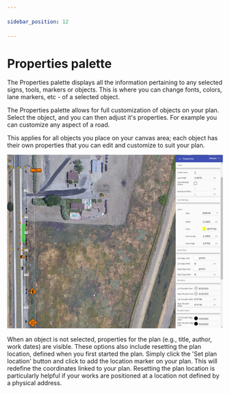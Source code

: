 ```yaml
---

sidebar_position: 12

---
```

# Properties palette 

The Properties palette displays all the information pertaining to any selected signs, tools, markers or objects. This is where you can change fonts, colors, lane markers, etc - of a selected object.

The Properties palette allows for full customization of objects on your plan. Select the object, and you can then adjust it's properties. For example you can customize any aspect of a road.

This applies for all objects you place on your canvas area; each object has their own properties that you can edit and customize to suit your plan.

![Properties Palette](./Assets/Properties_palette.png)

When an object is not selected, properties for the plan (e.g., title, author, work dates) are visible. These options also include resetting the plan location, defined when you first started the plan. Simply click the 'Set plan location' button and click to add the location marker on your plan. This will redefine the coordinates linked to your plan. Resetting the plan location is particularly helpful if your works are positioned at a location not defined by a physical address.
